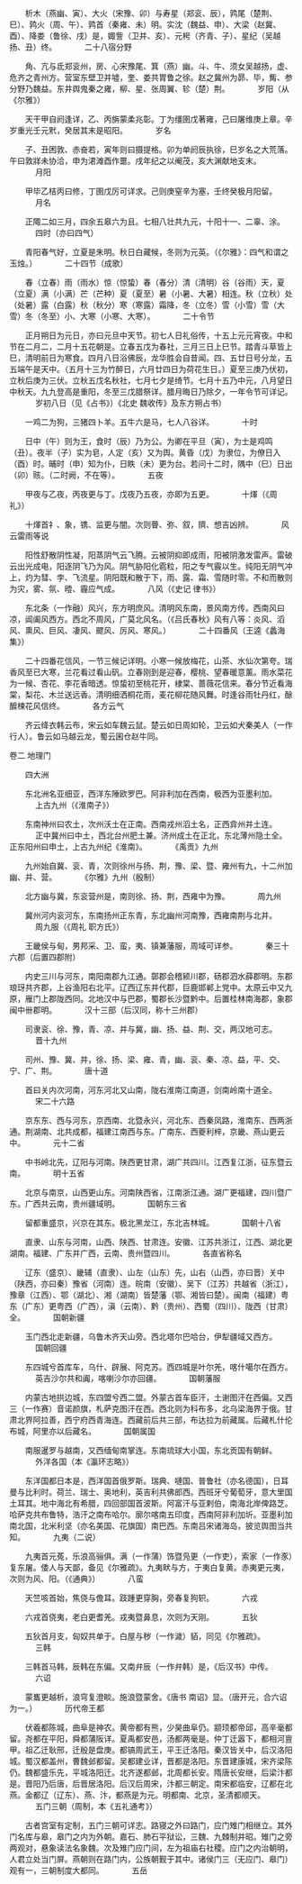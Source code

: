 <!-- { "loadSidebar": true } -->
　　析木（燕幽、寅）、大火（宋豫、卯）与寿星（郑衮、辰），鹑尾（楚荆、巳）、鹑火（周、午）、鹑首（秦雍、未）明。实沈（魏益、申）、大梁（赵冀、酉）、降娄（鲁徐、戌）是，娵訾（卫并、亥）、元枵（齐青、子）、星纪（吴越扬、丑）终。
　
　　二十八宿分野

　　角、亢与氐郑衮州，房、心宋豫尾、箕（燕）幽。斗、牛、须女吴越扬，虚、危齐之青州方。营室东壁卫并墟，奎、娄共胃鲁之徐。赵之冀州为昴、毕，觜、参分野乃魏益。东井舆鬼秦之雍，柳、星、张周翼、轸（楚）荆。
　
　　岁阳（从《尔雅》）

　　天干甲自阏逢详，乙、丙旃蒙柔兆彰。丁为缰圉戊著雍，己曰屠维庚上章。辛岁重光壬元黓，癸居其末是昭阳。
　
　　岁名

　　子、丑困敦、赤奋若，寅年则曰摄提格。卯为单阏辰执徐，巳岁名之大荒落。午曰敦牂未协洽，申为涒滩酉作噩。戌年纪之以阉茂，亥大渊献地支末。
　
　　月阳

　　甲毕乙桔丙曰修，丁圉戊厉可详求。己则庚窒辛为塞，壬终癸极月阳留。
　
　　月名

　　正陬二如三月，四余五皋六为且。七相八壮共九元，十阳十一、二辜、涂。
　
　　四时（亦曰四气）

　　青阳春气好，立夏是朱明。秋日白藏候，冬则为元英。（《尔雅》：四气和谓之玉烛。）
　
　　二十四节（成歌）

　　春（立春）雨（雨水）惊（惊蛰）春（春分）清（清明）谷（谷雨）天，夏（立夏）满（小满）芒（芒种）夏（夏至）暑（小暑、大暑）相连。秋（立秋）处（处暑）露（白露）秋（秋分）寒（寒露）霜降，冬（立冬）雪（小雪）雪（大雪）冬（冬至）小、大寒（小寒、大寒）。
　
　　二十令节

　　正月朔日为元日，亦曰元旦中天节。初七人日礼俗传，十五上元元宵夜。中和节在二月二，二月十五花朝是。立春五戊为春社，三月三日上巳节。踏青斗草皆上巳，清明前日为寒食。四月八日浴佛辰，龙华胜会自昔闻。四、五廿日号分龙，五五端午是天中。（五月十三为竹醉日，六月廿四日为荷花生日。）夏至三庚乃伏初，立秋后庚为三伏。立秋五戊名秋社，七月七夕是绮节。七月十五乃中元，八月望日中秋天。九九登高是重阳，冬至三戊腊祭详。腊月晦日乃除夕，一年令节可详记。
　
　　岁初八日（见《占书》）《北史 魏收传》及东方朔占书）

　　一鸡二为狗，三猪四卜羊。五牛六是马，七人八谷详。
　
　　十时

　　日中（午）则为王，食时（辰）乃为公。为卿在平旦（寅），为士是鸡鸣（丑）。夜半（子）实为皂，人定（亥）又为舆。黄昏（戊）为隶位，为僚日入（酉）时。晡时（申）知为仆，日眣（未）更为台。若问十二时，隅中（巳）日出（卯）赅。（二时阙，不在等）。
　
　　五夜

　　甲夜与乙夜，丙夜更与丁。戊夜乃五夜，亦即为五更。
　
　　十煇（《周礼》）

　　十煇首礻、象，镌、监更与闇。次则瞢、弥、叙，隮、想吉凶辨。
　
　　风云雷雨等说

　　阳性舒散阴性凝，阳蒸阴气云飞腾。云被阴抑即成雨，阳被阴激发雷声。雷破云出光成电，阳逐阴飞乃为风。阴气胁阳化雹粒，阳之专气霰以生。纯阳无阴气冲上，灼为彗、孛、飞流星。阴阳既和散于下，雨、露、霜、雪随时零。不和而散则为灾，雾、氛、曀、霾应气成。
　
　　八风（《史记 律书》）

　　东北条（一作融）风兴，东方明庶风。清明风东南，景风南方传。西南风曰凉，阊阖风西方。西北不周风，广莫北风名。（《吕氏春秋》风有八等：炎风、滔风、熏风、巨风、凄风、飂风、厉风、寒风。）
　
　　二十四番风（王逵《蠡海集》）

　　二十四番花信风，一节三候记详明。小寒一候放梅花，山茶、水仙次第夸。瑞香风至已大寒，兰花看过看山矾。立春刚到是迎春，樱桃、望春暖意薰。雨水菜花为一候、杏花、李花香暗透。惊蛰初至桃花开，棣棠、蔷薇花信来。春分节近看海棠，梨花、木兰送远香。清明细洒桐花雨，麦花柳花随风舞。时逢谷雨牡丹红，酴醿楝花风信终。
　
　　各方云气

　　齐云绛衣韩云布，宋云如车魏云鼠。楚云如日周如轮，卫云如犬秦美人（一作行人）。鲁云如马越云龙，蜀云囷仓赵牛同。

卷二 地理门

　　四大洲

　　东北洲名亚细亚，西洋东陲欧罗巴。阿非利加在西南，极西为亚墨利加。
　
　　上古九州（《淮南子》）

　　东南神州曰农土，次州沃土在正南。西南戎州滔土名，正西弇州并土连。
　
　　正中冀州曰中土，西北台州肥土兼。济州成土在正北，东北薄州隐土全。正东阳州曰申土，上古九州纪《淮南》。
　
　　《禹贡》九州

　　九州始自冀、衮、青，次则徐州与扬、荆，豫、梁、暨、雍州有九，十二州加幽、并、营。
　
　　《尔雅》九州（殷制）

　　北方幽与冀，东衮营州是，南则徐、扬、荆，西雍中为豫。
　
　　周九州

　　冀州河内衮河东，东南扬州正东青，东北幽州河南豫，西雍南荆与北并。
　
　　周九服（《周礼 职方氏》）

　　王畿侯与甸，男邦采、卫、蛮，夷、镇兼藩服，周域可详参。
　
　　秦三十六郡（后置四郡附）

　　内史三川与河东，南阳南郡九江通。鄣郡会稽颍川郡，砀郡泗水薛郡明。东郡琅玡共齐郡，上谷渔阳右北平。辽西辽东并代郡，巨鹿邯郸上党中。太原云中又九原，雁门上郡陇西同。北地汉中与巴郡，蜀郡长沙暨黔中。后置桂林南海郡，象郡闽中卌郡明。
　
　　汉十三部（后汉同，称十三州郡）

　　司隶衮、徐、豫，青、凉、并与冀，幽、扬、益、荆、交，两汉地可志。
　
　　晋十九州

　　司州、豫、冀、并，徐、扬、梁、雍、青，幽、衮、秦、凉、益，平、交、宁、广、荆。
　
　　唐十道

　　首曰关内次河南，河东河北又山南，陇右淮南江南道，剑南岭南十道全。
　
　　宋二十六路

　　京东东、西与河东，京西南、北暨永兴，河北东、西秦凤路，淮南东、西两浙通。荆湖南、北共成都，福建江南西与东。广南东、西夔利梓，京畿、燕山更云中。
　
　　元十二省

　　中书岭北先，辽阳与河南。陕西更甘肃，湖广共四川。江西复江浙，征东暨云南。
　
　　明十五省

　　北京与南京，山西更山东。河南陕西省，江南浙江通。湖广更福建，四川暨广东。广西共云南，贵州疆域明。
　
　　国朝东三省

　　留都重盛京，兴京在其东。极北黑龙江，东北吉林城。
　
　　国朝十八省

　　直隶、山东与河南，山西、陕西、甘肃连。安徽、江苏共浙江，江西、湖北更湖南。福建、广东并广西，云南、贵州暨四川。
　
　　各直省称名

　　辽东（盛京）、畿辅（直隶）、山左（山东）先，山右（山西，亦曰晋）关中（陕西，亦曰秦）豫省（河南）连。皖南（安徽）、吴下（江苏）共越省（浙江），豫章（江西）、鄂（湖北）、湘（湖南）皆楚藩（鄂、湘皆曰楚）。闽南（福建）粤东（广东）更粤西（广西），滇（云南）、黔（贵州）、西蜀（四川）、陇西（甘肃）全。
　
　　国朝新疆

　　玉门西北走新疆，乌鲁木齐天山旁。西北塔尔巴哈台，伊犁疆域又西方。
　
　　国朝回疆

　　东四城兮首库车，乌什、辟展、阿克苏。西四城是叶尔羌，喀什噶尔在西方。
　
　　英吉沙尔共和阗，喀喇沙尔亦回疆。
　
　　国朝藩服

　　内蒙古地拱边城，东四盟兮西二盟。外蒙古首车臣汗，土谢图汗在西偏。又西三（一作赛）音诺颜旗，札萨克图汗在西。西北则为科布多，北乌梁海界于俄。甘肃北界阿拉善，西宁府西青海连。西藏前后共三部，布达拉为前藏属。后藏札什伦布城，阿里亦以后藏名。
　
　　国朝属国

　　南服暹罗与越南，又西缅甸南掌连。东南琉球大小国，东北贡国有朝鲜。
　
　　外洋各国（本《瀛环志略》）

　　东洋国都日本是，西洋国首俄罗斯。瑞典、嗹国、普鲁社（亦名德国），日耳曼与比利时。荷兰、瑞士、奥地利，英吉利共佛郎西。西班牙兮葡萄牙，意大里国土耳其。地中海北有希腊，四回部国首波斯。阿富汗与亚剌伯，南海北岸俾路芝。哈萨克共布鲁特，浩汗之南布哈尔。廓尔喀南五印度，西南阿非利加圻。亚墨利加南北国，北米利坚（亦名美国、花旗国）南巴西。东南吕宋诸海岛，披览舆图当共知。
　
　　九夷（二说）

　　九夷首元菟，乐浪高骊俱。满（一作蒲）饰暨凫更（一作吏），索家（一作豕）复东屠。倭人与天鄙，备见《尔雅疏》。九夷畎与方，于夷白复黄。赤夷更元夷，次则为风、阳。（《通典》）
　
　　八蛮

　　天竺咳首始，焦侥与儋耳。跂踵更穿胸，旁春复狗轵。
　
　　六戎

　　六戎首侥夷，老白更耆羌。戎夷暨鼻息，次则为天刚。
　
　　五狄

　　五狄首月支，匈奴共单于。白屋与秽（一作濊）貊，同见《尔雅疏》。
　
　　三韩

　　三韩首马韩，辰韩在东偏。又南弁辰（一作弁韩）是，《后汉书》中传。
　
　　六诏

　　蒙巂更越析，浪穹复澄睒。施浪暨蒙舍。《唐书 南诏》显。（唐开元，合六诏为一。）
　
　　历代帝王都

　　伏羲都陈城，曲阜是神农。黄帝都有熊，少昊曲阜仍。颛顼都帝邱，高辛毫都留。尧都在平阳，舜都蒲阪详。夏禹都安邑，汤都两毫是。仲丁迁嚣下，都相河亶甲。祖乙迁耿邢，迁殷是盘庚。都镐周武王，平王迁洛阳。秦汉皆关中，后汉洛阳城。蜀汉都盖州，曹魏邺都留。吴都建业详，晋都是洛阳。东晋建康城，宋齐梁陈仍。魏都盛乐先，平城洛阳迁。北齐遂都邺，北周都长安。隋唐长安继，后梁汴都是。晋阳乃后唐，后晋居洛阳。后汉后周宋，汴都三朝定。南宋都临安，辽都在北燕。金都辽（辽东）、燕、汴，都燕是为元。明都南、北京，圣清都顺天。
　
　　五门三朝（周制，本《五礼通考》）

　　古者宫室有定制，五门三朝可详志。路寝之外曰路门，应门雉门相继立。其外门名库与皋，皋门之内为外朝。嘉石、肺石平狱讼，三魏、九棘制并昭。雉门之旁两观对，悬象读法名象魏。次及雉门应门间，左为祖庙右社稷。应门之内治朝明，人君立处当门屏。燕朝则在路门内，公族朝觐于其中。诸侯门三（无应门、皋门）观有一，三朝制度大都同。
　
　　五岳

